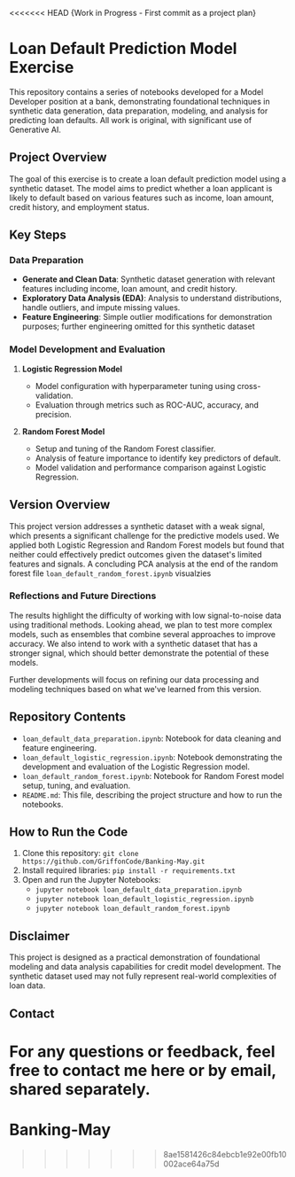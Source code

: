 <<<<<<< HEAD
{Work in Progress - First commit as a project plan}

# Loan Default Prediction Model Exercise

This repository contains a series of notebooks developed for a Model Developer position at a bank, demonstrating foundational techniques in synthetic data generation, data preparation, modeling, and analysis for predicting loan defaults. All work is original, with significant use of Generative AI. 

## Project Overview

The goal of this exercise is to create a loan default prediction model using a synthetic dataset. The model aims to predict whether a loan applicant is likely to default based on various features such as income, loan amount, credit history, and employment status.

## Key Steps

### Data Preparation
- **Generate and Clean Data**: Synthetic dataset generation with relevant features including income, loan amount, and credit history.
- **Exploratory Data Analysis (EDA)**: Analysis to understand distributions, handle outliers, and impute missing values.
- **Feature Engineering**: Simple outlier modifications for demonstration purposes; further engineering omitted for this synthetic dataset

### Model Development and Evaluation
1. **Logistic Regression Model**
   - Model configuration with hyperparameter tuning using cross-validation.
   - Evaluation through metrics such as ROC-AUC, accuracy, and precision.
   
2. **Random Forest Model**
   - Setup and tuning of the Random Forest classifier.
   - Analysis of feature importance to identify key predictors of default.
   - Model validation and performance comparison against Logistic Regression.


## Version Overview
This project version addresses a synthetic dataset with a weak signal, which presents a significant challenge for the predictive models used. We applied both Logistic Regression and Random Forest models but found that neither could effectively predict outcomes given the dataset's limited features and signals. A concluding PCA analysis at the end of the random forest file `loan_default_random_forest.ipynb` visualzies

### Reflections and Future Directions
The results highlight the difficulty of working with low signal-to-noise data using traditional methods. Looking ahead, we plan to test more complex models, such as ensembles that combine several approaches to improve accuracy. We also intend to work with a synthetic dataset that has a stronger signal, which should better demonstrate the potential of these models.

Further developments will focus on refining our data processing and modeling techniques based on what we've learned from this version.



## Repository Contents

- `loan_default_data_preparation.ipynb`: Notebook for data cleaning and feature engineering.
- `loan_default_logistic_regression.ipynb`: Notebook demonstrating the development and evaluation of the Logistic Regression model.
- `loan_default_random_forest.ipynb`: Notebook for Random Forest model setup, tuning, and evaluation.
- `README.md`: This file, describing the project structure and how to run the notebooks.



## How to Run the Code

1. Clone this repository: `git clone https://github.com/GriffonCode/Banking-May.git`
2. Install required libraries: `pip install -r requirements.txt`
3. Open and run the Jupyter Notebooks:
   - `jupyter notebook loan_default_data_preparation.ipynb`
   - `jupyter notebook loan_default_logistic_regression.ipynb`
   - `jupyter notebook loan_default_random_forest.ipynb`

## Disclaimer

This project is designed as a practical demonstration of foundational modeling and data analysis capabilities for credit model development. The synthetic dataset used may not fully represent real-world complexities of loan data.

## Contact

For any questions or feedback, feel free to contact me here or by email, shared separately.
=======
# Banking-May
>>>>>>> 8ae1581426c84ebcb1e92e00fb10002ace64a75d
